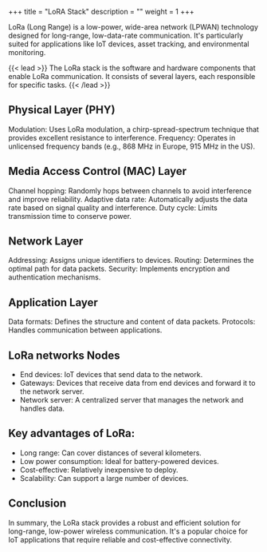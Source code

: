 +++
title = "LoRA Stack"
description = ""
weight = 1
+++

LoRa (Long Range) is a low-power, wide-area network (LPWAN) technology designed for long-range, low-data-rate communication. It's particularly suited for applications like IoT devices, asset tracking, and environmental monitoring.

{{< lead >}}
The LoRa stack is the software and hardware components that enable LoRa communication. It consists of several layers, each responsible for specific tasks.
{{< /lead >}}


## Physical Layer (PHY)
Modulation: Uses LoRa modulation, a chirp-spread-spectrum technique that provides excellent resistance to interference.
Frequency: Operates in unlicensed frequency bands (e.g., 868 MHz in Europe, 915 MHz in the US).
## Media Access Control (MAC) Layer
Channel hopping: Randomly hops between channels to avoid interference and improve reliability.
Adaptive data rate: Automatically adjusts the data rate based on signal quality and interference.
Duty cycle: Limits transmission time to conserve power.
## Network Layer
Addressing: Assigns unique identifiers to devices.
Routing: Determines the optimal path for data packets.
Security: Implements encryption and authentication mechanisms.
## Application Layer
Data formats: Defines the structure and content of data packets.
Protocols: Handles communication between applications.

## LoRa networks Nodes

- End devices: IoT devices that send data to the network.
- Gateways: Devices that receive data from end devices and forward it to the network server.
- Network server: A centralized server that manages the network and handles data.

## Key advantages of LoRa:

- Long range: Can cover distances of several kilometers.
- Low power consumption: Ideal for battery-powered devices.
- Cost-effective: Relatively inexpensive to deploy.
- Scalability: Can support a large number of devices.

## Conclusion
In summary, the LoRa stack provides a robust and efficient solution for long-range, low-power wireless communication. It's a popular choice for IoT applications that require reliable and cost-effective connectivity.